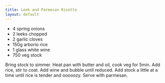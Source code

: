 ```yaml
---
title: Leek and Parmesan Risotto
layout: default
---
```


- 4 spring onions
- 2 leeks chopped
- 2 garlic cloves
- 150g arborio rice
- 1 glass white wine
- 750 veg stock

Bring stock to simmer. Heat pan with butter and oil, cook veg for 5min. Add rice, stir to coat. Add wine and bubble until reduced.
Add stock a little at a time until rice is tender and ooooozy. Serve with parmesan.
